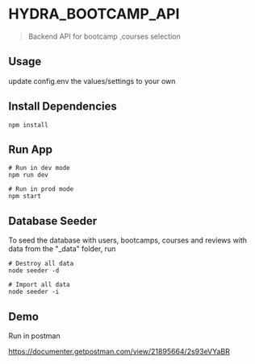 # HYDRA_BOOTCAMP_API


> Backend API for bootcamp ,courses selection

## Usage

 update config.env the values/settings to your own

## Install Dependencies

```
npm install
```

## Run App

```
# Run in dev mode
npm run dev

# Run in prod mode
npm start
```

## Database Seeder

To seed the database with users, bootcamps, courses and reviews with data from the "\_data" folder, run

```
# Destroy all data
node seeder -d

# Import all data
node seeder -i
```

## Demo
Run in postman

https://documenter.getpostman.com/view/21895664/2s93eVYaBR
